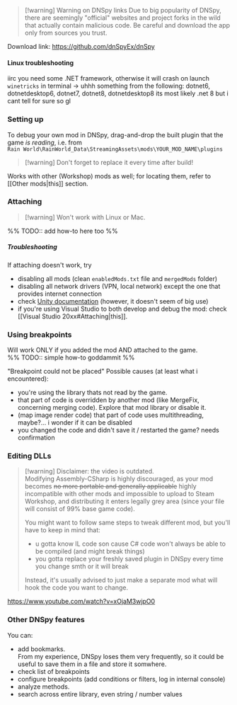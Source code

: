 > [!warning] Warning on DNSpy links
> Due to big popularity of DNSpy, there are seemingly "official" websites and project forks in the wild that actually contain malicious code. Be careful and download the app only from sources you trust.

Download link:
https://github.com/dnSpyEx/dnSpy

#### Linux troubleshooting
iirc you need some .NET framework, otherwise it will crash on launch
`winetricks` in terminal -> uhhh something from the following:
dotnet6, dotnetdesktop6, dotnet7, dotnet8, dotnetdesktop8
its most likely .net 8 but i cant tell for sure so gl

### Setting up  
To debug your own mod in DNSpy, drag-and-drop the built plugin that the game *is reading*, i.e. from  
`Rain World\RainWorld_Data\StreamingAssets\mods\YOUR_MOD_NAME\plugins`

> [!warning] Don't forget to replace it every time after build!

Works with other (Workshop) mods as well; for locating them, refer to [[Other mods|this]] section. 
### Attaching 
>[!warning] Won't work with Linux or Mac.

%% TODO:: add how-to here too %%
##### Troubleshooting
If attaching doesn't work, try  
- disabling all mods (clean `enabledMods.txt` file and `mergedMods` folder)  
- disabling all network drivers (VPN, local network) except the one that provides internet connection  
- check [Unity documentation](https://docs.unity3d.com/6000.0/Documentation/Manual/managed-code-debugging.html) (however, it doesn't seem of big use)
- if you're using Visual Studio to both develop and debug the mod: check [[Visual Studio 20xx#Attaching|this]].

### Using breakpoints  
Will work ONLY if you added the mod AND attached to the game.  
%% TODO:: simple how-to goddammit %%

"Breakpoint could not be placed"
Possible causes (at least what i encountered):
- you're using the library thats not read by the game.
- that part of code is overridden by another mod (like MergeFix, concerning merging code). Explore that mod library or disable it.
- (map image render code) that part of code uses multithreading, maybe?... i wonder if it can be disabled
- you changed the code and didn't save it / restarted the game? needs confirmation

### Editing DLLs  
> [!warning] Disclaimer: the video is outdated.  
> Modifying Assembly-CSharp is highly discouraged, as your mod becomes ~~no more portable and generally applicable~~ highly incompatible with other mods and impossible to upload to Steam Workshop, and distributing it enters legally grey area (since your file will consist of 99% base game code).  
>   
> You might want to follow same steps to tweak different mod, but you'll have to keep in mind that:  
> - u gotta know IL code son cause C# code won't always be able to be compiled (and might break things)  
> - you gotta replace your freshly saved plugin in DNSpy every time you change smth or it will break  
>   
> Instead, it's usually advised to just make a separate mod what will hook the code you want to change.

https://www.youtube.com/watch?v=xOjaM3wjpO0  
### Other DNSpy features  
You can:  
- add bookmarks.  
	From my experience, DNSpy loses them very frequently, so it could be useful to save them in a file and store it somwhere.  
- check list of breakpoints  
- configure breakpoints (add conditions or filters, log in internal console)  
- analyze methods.  
- search across entire library, even string / number values